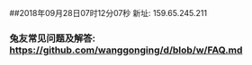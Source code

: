 ##2018年09月28日07时12分07秒 新址: 159.65.245.211
### 兔友常见问题及解答: https://github.com/wanggonging/d/blob/w/FAQ.md
